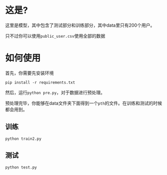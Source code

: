 # 这是?

这里是模型，其中包含了测试部分和训练部分，其中data里只有200个用户。

只不过你可以使用`public_user.csv`使用全部的数据

# 如何使用

首先，你需要先安装环境
```shell
pip install -r requirements.txt
```

然后，运行`python pre.py`，对于数据进行预处理。

预处理完毕，你能够在data文件夹下面得到一个`pth`的文件。在训练和测试的时候都会用到。

## 训练
```
python train2.py
```
## 测试
```
python test.py
```